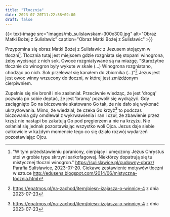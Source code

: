 ```yaml
---
title: "Tłocznia"
date: 2023-07-20T11:22:58+02:00
draft: false
---
```

{{< text-image src="images/mb_sulislawskam-300x300.jpg" alt="Obraz Matki Bożej z Sulisławic" caption="Obraz Matki Bożej z Sulisławic" >}} 

Przypomina się obraz Matki Bożej z Sulisławic z Jezusem stojącym w tłoczni[^1]. Tłocznia tutaj jest miejscem gdzie rozgniata się stopami winogrona, żeby wycisnąć z nich sok. Owoce rozgniatywane są na miazgę. "Starożytne tłocznie do winogron były wykute w skale (...) Winogrona rozgniatano, chodząc po nich. Sok przelewał się kanałem do zbiornika (...)"[^2] Jezus jest jest owoc winny wrzucony do tłoczni, w której jest zmiżdżonym cierpiwniem. 


 Zupełnie się nie bronił i nie zasłaniał. Przeciwnie wiedząc, że jest 'drogą' pozwala po sobie deptać, że jest 'bramą' pozwolił się wydrążyć. Gdy zaciągnięto Go na biczowanie skatowano Go tak, że nie dało się wykonać ukrzyżowania. Mimo, że wiedział, że czeka Go krzyż[^2] to podczas biczowania gdy omdlewał z wykrwawienia i ran i czuł, że zbawienie przez krzyż nie nastąpi bo zakatują Go pod pręgierzem a nie na krzyżu. Nie osłaniał się jednak pozostawiając wszystko woli Ojca. Jezus daje siebie całkowicie w każdym momencie tego co się działo rozwój wydarzeń pozostawiając Ojcu.


[^1]: "W tym przedstawieniu poraniony, cierpiący i umęczony Jezus Chrystus stoi w grobie typu skrzyni sarkofagowej. Niektórzy dopatrują się tu mistycznej tłoczni winogron." https://sulislawice.pl/cudowny-obraz/ Parafia Sulisławice, 2023-07-20. Ciekawe zestawienie motywów tłoczni w sztuce http://edusens.blogspot.com/2014/06/mistyczna-tocznia.html
[^2]: https://epatmos.pl/na-zachod/item/piesn-izajasza-o-winnicy-4 z dnia 2023-07-23
[^2]: "Godzina Syna Człowieczego" - A Ja, gdy zostanę nad ziemię wywyższony, przyciągnę wszystkich do siebie. J 32, 12